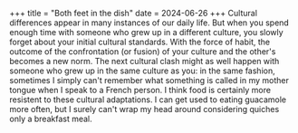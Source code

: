 +++
title = "Both feet in the dish"
date = 2024-06-26
+++
Cultural differences appear in many instances of our daily 
life. But when you spend enough time with someone who grew up 
in a different culture, you slowly forget about your initial 
cultural standards. With the force of habit, the outcome of the 
confrontation (or fusion) of your culture and the other's 
becomes a new norm. The next cultural clash might as well 
happen with someone who grew up in the same culture as you: in 
the same fashion, sometimes I simply can't remember what 
something is called in my mother tongue when I speak to a 
French person. I think food is certainly more resistent to 
these cultural adaptations. I can get used to eating guacamole 
more often, but I surely can't wrap my head around considering 
quiches only a breakfast meal.
